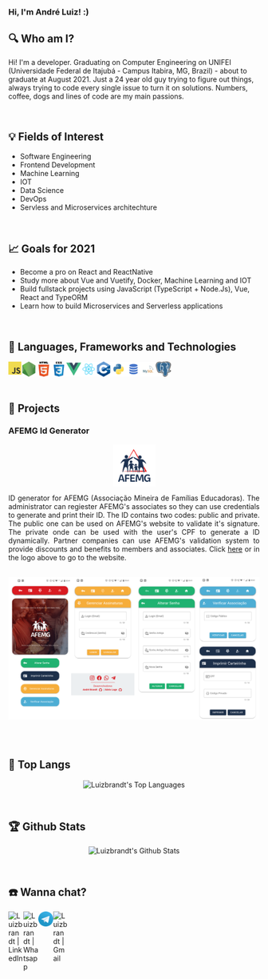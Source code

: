 ### Hi, I'm André Luiz! :)

## :mag: Who am I?

Hi! I'm a developer. Graduating on Computer Engineering on UNIFEI (Universidade Federal de Itajubá - Campus Itabira, MG, Brazil) - about to graduate at August 2021. Just a 24 year old guy trying to figure out things, always trying to code every single issue to turn it on solutions. Numbers, coffee, dogs and lines of code are my main passions.

<br/>

## :bulb: Fields of Interest
- Software Engineering
- Frontend Development
- Machine Learning
- IOT
- Data Science
- DevOps
- Servless and Microservices architechture

<br/>

## :chart_with_upwards_trend: Goals for 2021
- Become a pro on React and ReactNative
- Study more about Vue and Vuetify, Docker, Machine Learning and IOT
- Build fullstack projects using JavaScript (TypeScript + Node.Js), Vue, React and TypeORM
- Learn how to build Microservices and Serverless applications

<br/>

## :green_book: Languages, Frameworks and Technologies

<img align="left" alt="JavaScript" width="26px" src="https://raw.githubusercontent.com/github/explore/80688e429a7d4ef2fca1e82350fe8e3517d3494d/topics/javascript/javascript.png" />
<img align="left" alt="Node.js" width="30px" src="https://raw.githubusercontent.com/github/explore/80688e429a7d4ef2fca1e82350fe8e3517d3494d/topics/nodejs/nodejs.png" />
<img align="left" alt="HTML5" width="30px" src="https://raw.githubusercontent.com/github/explore/80688e429a7d4ef2fca1e82350fe8e3517d3494d/topics/html/html.png" />
<img align="left" alt="CSS3" width="30px" src="https://raw.githubusercontent.com/github/explore/80688e429a7d4ef2fca1e82350fe8e3517d3494d/topics/css/css.png" />
<img align="left" alt="Vue" width="30px" src="https://raw.githubusercontent.com/github/explore/80688e429a7d4ef2fca1e82350fe8e3517d3494d/topics/vue/vue.png" />
<img align="left" alt="React" width="30px" src="https://raw.githubusercontent.com/github/explore/80688e429a7d4ef2fca1e82350fe8e3517d3494d/topics/react/react.png"/>
<img align="left" alt="Java" width="30px" src="https://raw.githubusercontent.com/github/explore/80688e429a7d4ef2fca1e82350fe8e3517d3494d/topics/cpp/cpp.png" />
<img align="left" alt="Python" width="30px" src="https://raw.githubusercontent.com/github/explore/80688e429a7d4ef2fca1e82350fe8e3517d3494d/topics/python/python.png" />
<img align="left" alt="SQL" width="30px" src="https://raw.githubusercontent.com/github/explore/80688e429a7d4ef2fca1e82350fe8e3517d3494d/topics/sql/sql.png" />
<img align="left" alt="MySQL" width="30px" src="https://raw.githubusercontent.com/github/explore/80688e429a7d4ef2fca1e82350fe8e3517d3494d/topics/mysql/mysql.png" />
<img align="left" alt="postgreSQL" width="30px" src="https://raw.githubusercontent.com/github/explore/80688e429a7d4ef2fca1e82350fe8e3517d3494d/topics/postgresql/postgresql.png" />
<br />

<br/>
<br/>

## :wrench: Projects

### AFEMG Id Generator

<p align="center">
  <a href="https://afemg-clients.web.app/">
    <img src="./afemg-logo.svg" align="center" width="85px" alt="AFEMG Logo" style="marin-left: auto; margin-right: auto;"/>
  </a>
</p>

<div style='text-align: justify;'>ID generator for AFEMG (Associação Mineira de Famílias Educadoras). The administrator can regiester AFEMG's associates so they can use credentials to generate and print their ID. The ID contains two codes: public and private. The public one can be used on AFEMG's website to validate it's signature. The private onde can be used with the user's CPF to generate a ID dynamically. Partner companies can use AFEMG's validation system to provide discounts and benefits to members and associates. Click <a href="https://afemg-clients.web.app/">here</a> or in the logo above to go to the website.
</div>

<br/>

<p align="center">
  <a href="https://afemg-clients.web.app/">
    <img src="./img/menu_overview.png" align="center" width="750px" alt="AFEMG Mobile Menu" style="marin-left: auto; margin-right: auto;"/>
  </a>
</p>

<br/>
<br/>

## :gem: Top Langs

<p align="center">
  <img align="center" alt="Luizbrandt's Top Languages" src="https://github-readme-stats.vercel.app/api/top-langs/?username=luizbrandt&show_icons=true&theme=midnight-purple&count_private=false&border=false&hide=Dart&layout=compact"/>
</p>

<br/>

## :trophy: Github Stats

<p align="center">
  <img align="center" alt="Luizbrandt's Github Stats" src="https://github-readme-stats.vercel.app/api?username=luizbrandt&show_icons=true&theme=midnight-purple&count_private=true&border=false" />
</p>

<br/>

## :phone: Wanna chat?

[<img align="left" color="#FFFFFF" alt="Luizbrandt | LinkedIn" width="30px" src="https://cdn.jsdelivr.net/npm/simple-icons@v3/icons/linkedin.svg" />](https://linkedin.com/in/andré-luiz-brandt-engcomp)
[<img align="left" alt="Luizbrandt | Whatsapp" width="30px" src="https://cdn.jsdelivr.net/npm/simple-icons@v3/icons/whatsapp.svg" />](https://api.whatsapp.com/send?phone=+5524981642703)
[<img align="left" alt="Luizbrandt | Telegram" width="30px" src="https://raw.githubusercontent.com/github/explore/80688e429a7d4ef2fca1e82350fe8e3517d3494d/topics/telegram/telegram.png" />](https://t.me/brandtluizandre)
[<img align="left" alt="Luizbrandt | Gmail" width="30px" src="https://cdn.jsdelivr.net/npm/simple-icons@v3/icons/gmail.svg"/>](mailto:brandtluizengcomp@gmail.com)

